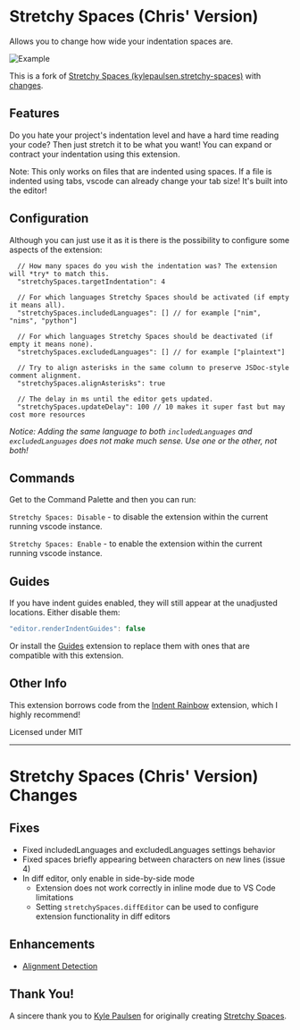# Stretchy Spaces (Chris' Version)

Allows you to change how wide your indentation spaces are.

![Example](https://raw.githubusercontent.com/kylepaulsen/vscode-stretchy-spaces/master/pic.png)

This is a fork of [Stretchy Spaces (kylepaulsen.stretchy-spaces)](https://marketplace.visualstudio.com/items?itemName=kylepaulsen.stretchy-spaces) with [changes](#stretchy-spaces-chris-version-changes).

## Features

Do you hate your project's indentation level and have a hard time reading your code? Then just
stretch it to be what you want! You can expand or contract your indentation using this extension.

Note: This only works on files that are indented using spaces. If a file is indented using tabs, vscode can already change your tab size! It's built into the editor!


## Configuration

Although you can just use it as it is there is the possibility to configure some aspects of the extension:

```
  // How many spaces do you wish the indentation was? The extension will *try* to match this.
  "stretchySpaces.targetIndentation": 4

  // For which languages Stretchy Spaces should be activated (if empty it means all).
  "stretchySpaces.includedLanguages": [] // for example ["nim", "nims", "python"]

  // For which languages Stretchy Spaces should be deactivated (if empty it means none).
  "stretchySpaces.excludedLanguages": [] // for example ["plaintext"]

  // Try to align asterisks in the same column to preserve JSDoc-style comment alignment.
  "stretchySpaces.alignAsterisks": true

  // The delay in ms until the editor gets updated.
  "stretchySpaces.updateDelay": 100 // 10 makes it super fast but may cost more resources
```

*Notice: Adding the same language to both `includedLanguages` and `excludedLanguages` does not make much sense. Use one or the other, not both!*

## Commands

Get to the Command Palette and then you can run:

`Stretchy Spaces: Disable` - to disable the extension within the current running vscode instance.

`Stretchy Spaces: Enable` - to enable the extension within the current running vscode instance.

## Guides

If you have indent guides enabled, they will still appear at the unadjusted locations. Either disable them:

```js
"editor.renderIndentGuides": false
```

Or install the [Guides](https://marketplace.visualstudio.com/itemdetails?itemName=spywhere.guides) extension to replace them with ones that are compatible with this extension.

## Other Info

This extension borrows code from the [Indent Rainbow](https://github.com/oderwat/vscode-indent-rainbow) extension, which I highly recommend!

Licensed under MIT

---

# Stretchy Spaces (Chris' Version) Changes

## Fixes
- Fixed includedLanguages and excludedLanguages settings behavior
- Fixed spaces briefly appearing between characters on new lines (issue 4)
- In diff editor, only enable in side-by-side mode
  - Extension does not work correctly in inline mode due to VS Code limitations
  - Setting `stretchySpaces.diffEditor` can be used to configure extension functionality in diff editors

## Enhancements
- [Alignment Detection](./AlignmentDetection.md)

## Thank You!

A sincere thank you to [Kyle Paulsen](https://github.com/kylepaulsen) for originally creating [Stretchy Spaces](https://github.com/kylepaulsen/vscode-stretchy-spaces).

 